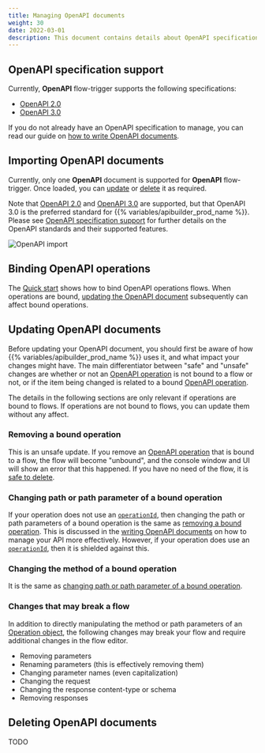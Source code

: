 ```yaml
---
title: Managing OpenAPI documents
weight: 30
date: 2022-03-01
description: This document contains details about OpenAPI specification support, and the management of the OpenAPI document lifecycle, from importing, upgrading revisions, to deleting them.
---
```


## OpenAPI specification support

Currently, **OpenAPI** flow-trigger supports the following specifications:

* [OpenAPI 2.0](https://github.com/OAI/OpenAPI-Specification/blob/main/versions/2.0.md)
* [OpenAPI 3.0](https://github.com/OAI/OpenAPI-Specification/blob/main/versions/3.0.0.md)

If you do not already have an OpenAPI specification to manage, you can read our guide on [how to write OpenAPI documents](/docs/guide_openapi/writing_apidocs).

## Importing OpenAPI documents

Currently, only one **OpenAPI** document is supported for **OpenAPI** flow-trigger. Once loaded, you can [update](#updating-openapi-documents) or [delete](#deleting-openapi-documents) it as required.

Note that [OpenAPI 2.0](https://github.com/OAI/OpenAPI-Specification/blob/main/versions/2.0.md) and [OpenAPI 3.0](https://github.com/OAI/OpenAPI-Specification/blob/main/versions/3.0.0.md) are supported, but that OpenAPI 3.0 is the preferred standard for {{% variables/apibuilder_prod_name %}}. Please see [OpenAPI specification support](/docs/guide_openapi/writing_apidocs#openapi-specification-support) for further details on the OpenAPI standards and their supported features.

![OpenAPI import](/Images/openapi_quickstart_import.gif)

## Binding OpenAPI operations

The [Quick start](/docs/guide_openapi/quick_start) shows how to bind OpenAPI operations flows. When operations are bound, [updating the OpenAPI document](#updating-openapi-documents) subsequently can affect bound operations.

## Updating OpenAPI documents

Before updating your OpenAPI document, you should first be aware of how {{% variables/apibuilder_prod_name %}} uses it, and what impact your changes might have. The main differentiator between "safe" and "unsafe" changes are whether or not an [OpenAPI operation](https://github.com/OAI/OpenAPI-Specification/blob/main/versions/3.0.0.md#operationObject) is not bound to a flow or not, or if the item being changed is related to a bound [OpenAPI operation](https://github.com/OAI/OpenAPI-Specification/blob/main/versions/3.0.0.md#operationObject).

The details in the following sections are only relevant if operations are bound to flows. If operations are not bound to flows, you can update them without any affect.

### Removing a bound operation

This is an unsafe update. If you remove an [OpenAPI operation](https://github.com/OAI/OpenAPI-Specification/blob/main/versions/3.0.0.md#operationObject) that is bound to a flow, the flow will become "unbound", and the console window and UI will show an error that this happened. If you have no need of the flow, it is [safe to delete](/docs/developer_guide/flows/manage_flows#delete-flows).

### Changing path or path parameter of a bound operation

If your operation does not use an [`operationId`](https://github.com/OAI/OpenAPI-Specification/blob/main/versions/3.0.0.md#operation-object), then changing the path or path parameters of a bound operation is the same as [removing a bound operation](#removing-a-bound-operation). This is discussed in the [writing OpenAPI documents](/docs/guide_openapi/writing_apidocs#use-operationid) on how to manage your API more effectively. However, if your operation does use an [`operationId`](https://github.com/OAI/OpenAPI-Specification/blob/main/versions/3.0.0.md#operation-object), then it is shielded against this.

### Changing the method of a bound operation

It is the same as [changing path or path parameter of a bound operation](#changing-path-or-path-parameter-of-a-bound-operation).

### Changes that may break a flow

In addition to directly manipulating the method or path parameters of an [Operation object](https://github.com/OAI/OpenAPI-Specification/blob/main/versions/3.0.0.md#operationObject), the following changes may break your flow and require additional changes in the flow editor.

* Removing parameters
* Renaming parameters (this is effectively removing them)
* Changing parameter names (even capitalization)
* Changing the request
* Changing the response content-type or schema
* Removing responses

## Deleting OpenAPI documents

TODO
